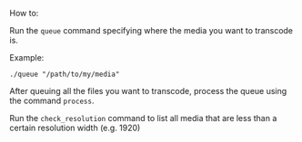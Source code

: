 How to:

Run the `queue` command specifying where the media you want to transcode is.

Example:

```
./queue "/path/to/my/media"
```

After queuing all the files you want to transcode, process the queue using the command `process`.

Run the `check_resolution` command to list all media that are less than a certain resolution width (e.g. 1920)